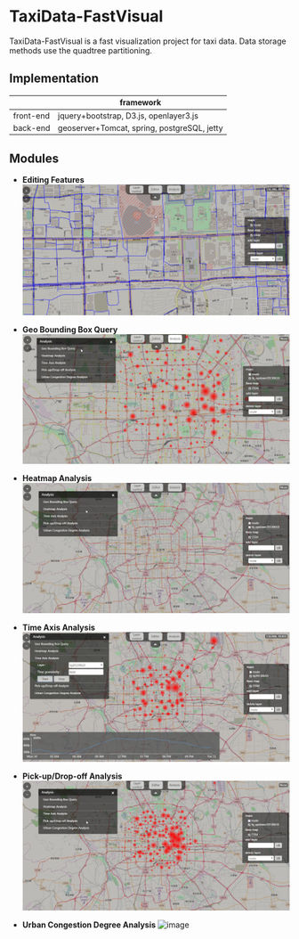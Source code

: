 # TaxiData-FastVisual
TaxiData-FastVisual is a fast visualization project for taxi data. Data storage methods use the quadtree partitioning.

## Implementation
<span>|framework
-|-
front-end|jquery+bootstrap, D3.js, openlayer3.js
back-end|geoserver+Tomcat, spring, postgreSQL, jetty
	
## Modules
- **Editing Features**
![image](img/1.gif)

- **Geo Bounding Box Query**
![image](img/2.gif)

- **Heatmap Analysis**
![image](img/3.gif)

- **Time Axis Analysis**
![image](img/4.gif)

- **Pick-up/Drop-off Analysis**
![image](img/5.gif)

- **Urban Congestion Degree Analysis**
![image](img/6.gif)
